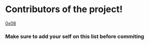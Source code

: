 # Contributors of the project!
[0x08](https://github.com/its0x08)


### Make sure to add your self on this list before commiting